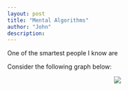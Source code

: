```yaml
---
layout: post
title: "Mental Algorithms"
author: "John"
description: 
---
```


<p align="justify"> One of the smartest people I know are 
</p>

<p align="justify"> Consider the following graph below:
</p>
<center>
<img src="https://i.imgur.com/Q1pDCYx.png">
</center>
<!-- more -->  
<p align="justify">
</p>

<p align="justify">
</p>

<p align="justify">
</p>
